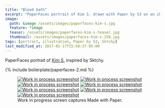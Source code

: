 ```yaml
---
title: "Blood bath"
excerpt: "PaperFaces portrait of Kim S. drawn with Paper by 53 on an iPad."
image: 
  path: &image /assets/images/paperfaces-kim-s.jpg 
  feature: *image
  teaser: /assets/images/paperfaces-kim-s-teaser.jpg
  thumbnail: /assets/images/paperfaces-kim-s-150.jpg
tags: [portrait, illustration, Paper by 53, Sktchy]
last_modified_at: 2017-01-17T15:58:37-05:00
---
```


PaperFaces portrait of [Kim S.](http://sktchy.com/czir6c) inspired by Sktchy.

{% include boilerplate/paperfaces-2.md %}

<figure class="third">
  <a href="{{ site.url }}/assets/images/paperfaces-kim-s-process-1-lg.jpg"><img src="{{ site.url }}/assets/images/paperfaces-kim-s-process-1-600.jpg" alt="Work in process screenshot"></a>
  <a href="{{ site.url }}/assets/images/paperfaces-kim-s-process-2-lg.jpg"><img src="{{ site.url }}/assets/images/paperfaces-kim-s-process-2-600.jpg" alt="Work in process screenshot"></a>
  <a href="{{ site.url }}/assets/images/paperfaces-kim-s-process-3-lg.jpg"><img src="{{ site.url }}/assets/images/paperfaces-kim-s-process-3-600.jpg" alt="Work in process screenshot"></a>
  <a href="{{ site.url }}/assets/images/paperfaces-kim-s-process-4-lg.jpg"><img src="{{ site.url }}/assets/images/paperfaces-kim-s-process-4-600.jpg" alt="Work in process screenshot"></a>
  <a href="{{ site.url }}/assets/images/paperfaces-kim-s-process-5-lg.jpg"><img src="{{ site.url }}/assets/images/paperfaces-kim-s-process-5-600.jpg" alt="Work in process screenshot"></a>
  <a href="{{ site.url }}/assets/images/paperfaces-kim-s-process-6-lg.jpg"><img src="{{ site.url }}/assets/images/paperfaces-kim-s-process-6-600.jpg" alt="Work in process screenshot"></a>
  <a href="{{ site.url }}/assets/images/paperfaces-kim-s-process-7-lg.jpg"><img src="{{ site.url }}/assets/images/paperfaces-kim-s-process-7-600.jpg" alt="Work in process screenshot"></a>
  <figcaption>Work in progress screen captures Made with Paper.</figcaption>
</figure>
